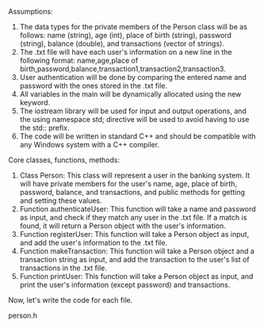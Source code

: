 Assumptions:
1. The data types for the private members of the Person class will be as follows: name (string), age (int), place of birth (string), password (string), balance (double), and transactions (vector of strings).
2. The .txt file will have each user's information on a new line in the following format: name,age,place of birth,password,balance,transaction1,transaction2,transaction3.
3. User authentication will be done by comparing the entered name and password with the ones stored in the .txt file.
4. All variables in the main will be dynamically allocated using the new keyword.
5. The iostream library will be used for input and output operations, and the using namespace std; directive will be used to avoid having to use the std:: prefix.
6. The code will be written in standard C++ and should be compatible with any Windows system with a C++ compiler.

Core classes, functions, methods:
1. Class Person: This class will represent a user in the banking system. It will have private members for the user's name, age, place of birth, password, balance, and transactions, and public methods for getting and setting these values.
2. Function authenticateUser: This function will take a name and password as input, and check if they match any user in the .txt file. If a match is found, it will return a Person object with the user's information.
3. Function registerUser: This function will take a Person object as input, and add the user's information to the .txt file.
4. Function makeTransaction: This function will take a Person object and a transaction string as input, and add the transaction to the user's list of transactions in the .txt file.
5. Function printUser: This function will take a Person object as input, and print the user's information (except password) and transactions.

Now, let's write the code for each file.

person.h
